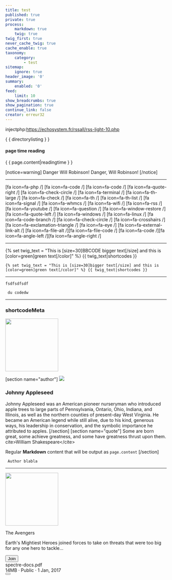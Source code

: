```yaml
---
title: test
published: true
private: true
process:
    markdown: true
    twig: true
twig_first: true
never_cache_twig: true
cache_enable: true
taxonomy:
    category:
        - test
sitemap:
    ignore: true
header_image: '0'
summary:
    enabled: '0'
feed:
    limit: 10
show_breadcrumbs: true
show_pagination: true
continue_link: false
creator: erreur32
---
```


 injectphp:https://echosystem.fr/rssall/rss-light-10.php
 
 { { directorylisting } }

####  page time reading
<p>{ { page.content|readingtime } }</p>

[notice=warning] Danger Will Robinson! Danger, Will Robinson! [/notice]
<hr>
[fa icon=fa-php /]
[fa icon=fa-code /]   [fa icon=fa-code /]
[fa icon=fa-quote-right /]   [fa icon=fa-check-circle /]     [fa icon=fa-terminal /]
[fa icon=fa-th-large /]   [fa icon=fa-check /]   [fa icon=fa-th /]    [fa icon=fa-th-list /]
[fa icon=fa-signal /]     [fa icon=fa-whmcs /]  [fa icon=fa-wifi /] [fa icon=fa-rss /]      [fa icon=fa-youtube /]        [fa icon=fa-question /]   
[fa icon=fa-window-restore /]       [fa icon=fa-quote-left /]  [fa icon=fa-windows /]     [fa icon=fa-linux /]   [fa icon=fa-code-branch /]       [fa icon=fa-check-circle /]
[fa icon=fa-crosshairs /]            [fa icon=fa-exclamation-triangle /]
[fa icon=fa-eye /]   
[fa icon=fa-external-link-alt /]  [fa icon=fa-file-alt /][fa icon=fa-file-code /]        [fa icon=fa-code /][fa icon=fa-angle-left /][fa icon=fa-angle-right /]

<hr>
{% set twig_text = "This is [size=30]BBCODE bigger text[/size] and this is [color=green]green text[/color]" %} {{ twig_text|shortcodes }}
<pre><code>{% set twig_text = "This is [size=30]bigger text[/size] and this is [color=green]green text[/color]" %} {{ twig_text|shortcodes }} </code></pre>
<hr>
 
<pre><code>fsdfsdfsdf</code></pre>
<p><code> du codedw  </code></p>

<hr>

 ### shortcodeMeta
 
<img src="https://echosystem.fr/_img/echosystem.png?cropResize=100,100&classes=left" width="165" height="165" />

[section name="author"]
![](https://echosystem.fr/_img/echosystem.png?cropResize=100,100&amp;classes=left) 
 ### Johnny Appleseed
Johnny Appleseed was an American pioneer nurseryman who introduced apple trees to large parts of Pennsylvania, Ontario, Ohio, Indiana, and Illinois, as well as the northern counties of present-day West Virginia. He became an American legend while still alive, due to his kind, generous ways, his leadership in conservation, and the symbolic importance he attributed to apples.
[/section]
[section name="quote"]
  Some are born great, some achieve greatness, and some have greatness thrust upon them.
  cite&gt;William Shakespeare&lt;/cite&gt;

Regular **Markdown** content that will be output as `page.content`
[/section]
 
<div id="article">
    <p><code> Author blabla </code></p>
</div>

 <hr>
 <div id="article">
<img src="https://echosystem.fr/_img/echosystem.png?cropResize=80,80&classes=left" width="165" height="165" /><br>
</div>

<div class="tile">
  <div class="tile-icon">
  <div class="example-tile-icon">
<i class="icon icon-file centered"></i>
  </div>
  </div>
  <div class="tile-content">
  <p class="tile-title">The Avengers</p>
  <p class="tile-subtitle text-gray">Earth's Mightiest Heroes joined forces to take on threats that were too big for any one hero to tackle...</p>
  </div>
  <div class="tile-action">
  <button class="btn btn-primary">Join</button>
  </div>
</div>


<div class="tile tile-centered">
  <div class="tile-icon">
    <div class="example-tile-icon">
      <i class="icon icon-file centered"></i>
    </div>
  </div>
  <div class="tile-content">
    <div class="tile-title">spectre-docs.pdf</div>
    <div class="tile-subtitle text-gray">14MB · Public · 1 Jan, 2017</div>
  </div>
  <div class="tile-action">
    <button class="btn btn-link">
      <i class="icon icon-more-vert"></i>
    </button>
  </div>
</div>
